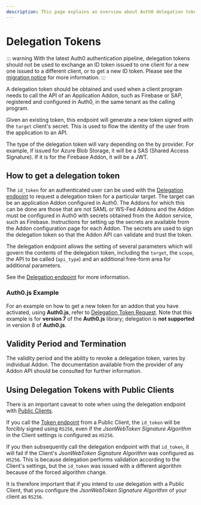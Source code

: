 ```yaml
---
description: This page explains an overview about Auth0 delegation tokens.
---
```


# Delegation Tokens

::: warning
With the latest Auth0 authentication pipeline, delegation tokens should not be used to exchange an ID token issued to one client for a new one issued to a different client, or to get a new ID token. Please see the [migration notice](/migrations#introducing-api-authorization-with-third-party-vendor-apis) for more information.
:::

A delegation token should be obtained and used when a client program needs to call the API of an Application Addon, such as Firebase or SAP, registered and configured in Auth0, in the same tenant as the calling program.

Given an existing token, this endpoint will generate a new token signed with the `target` client's secret. This is used to flow the identity of the user from the application to an API.

The type of the delegation token will vary depending on the by provider. For example, if issued for Azure Blob Storage, it will be a SAS (Shared Access Signature). If it is for the Firebase Addon, it will be a JWT.

## How to get a delegation token

The `id_token` for an authenticated user can be used with the [Delegation endpoint](/api/authentication#delegation) to request a delegation token for a particular target. The target can be an application Addon configured in Auth0. The Addons for which this can be done are those that are not SAML or WS-Fed Addons and the Addon must be configured in Auth0 with secrets obtained from the Addon service, such as Firebase. Instructions for setting up the secrets are available from the Addon configuration page for each Addon. The secrets are used to sign the delegation token so that the Addon API can validate and trust the token.

The delegation endpoint allows the setting of several parameters which will govern the contents of the delegation token, including the `target`, the `scope`, the API to be called (`api_type`) and an additional free-form area for additional parameters.

See the [Delegation endpoint](/api/authentication#delegation) for more information.

### Auth0.js Example

For an example on how to get a new token for an addon that you have activated, using __Auth0.js__, refer to [Delegation Token Request](/libraries/auth0js/v7#delegation-token-request). Note that this example is for **version 7** of the __Auth0.js__ library; delegation is **not supported** in version 8 of __Auth0.js__.

## Validity Period and Termination

The validity period and the ability to revoke a delegation token, varies by individual Addon. The documentation available from the provider of any Addon API should be consulted for further information.

## Using Delegation Tokens with Public Clients

There is an important caveat to note when using the delegation endpoint with [Public Clients](/clients/client-types#public-clients). 

If you call the [Token endpoint](/api/authentication#get-token) from a Public Client, the `id_token` will be forcibly signed using `RS256`, even if the _JsonWebToken Signature Algorithm_ in the Client settings is configured as `HS256`.

If you then subsequently call the delegation endpoint with that `id_token`, it will fail if the Client's _JsonWebToken Signature Algorithm_ was configured as `HS256`. This is because delegation performs validation according to the Client's settings, but the `id_token` was issued with a different algorithm because of the forced algorithm change.

It is therefore important that if you intend to use delegation with a Public Client, that you configure the _JsonWebToken Signature Algorithm_ of your client as `RS256`.
